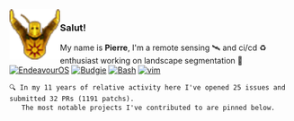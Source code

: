 <img align="left" height=90 src="praisesun.png"> 

### Salut!
My name is **Pierre**, I'm a remote sensing 🛰️ and ci/cd ♻️ enthusiast working on landscape segmentation 🌱<br>
[![EndeavourOS](https://img.shields.io/badge/EndeavourOS-black?logo=endeavouros&logoColor=white)](https://endeavouros.com/)
[![Budgie](https://img.shields.io/badge/Budgie-black?logo=solus&logoColor=white)](https://buddiesofbudgie.org/)
[![Bash](https://img.shields.io/badge/Bash-black?logo=gnubash&logoColor=white)](https://github.com/pierre-manchon/)
[![vim](https://img.shields.io/badge/vim-black?logo=vim&logoColor=white)](https://github.com/pierre-manchon/)
<!--
[![ALT](https://img.shields.io/badge/TEXT-black?logo=LOGO&logoColor=white)](LINK)
languages:
shell
python (dask, fiona, gdal, numba, numpy, pandas, pyproj, rasterio, scipy, scikit-learn, shapely, xarray)
R (tidyverse, dplyr, sf, rgdal, ggplot2)
c%2B%2B (BOOST, GDAL, GEOS, PROJ)
html5
css
-->
<div align="left">
    
    🔍 In my 11 years of relative activity here I've opened 25 issues and submitted 32 PRs (1191 patchs).
       The most notable projects I've contributed to are pinned below.
</div>
